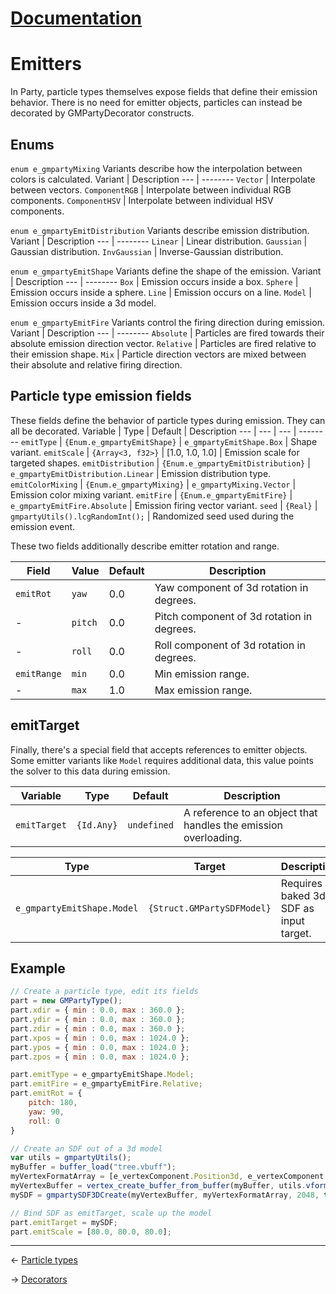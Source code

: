 ﻿# [Documentation](../documentation.md)
# Emitters
In Party, particle types themselves expose fields that define their emission behavior. There is no need for emitter objects, particles can instead be decorated by GMPartyDecorator constructs.

## Enums
`enum e_gmpartyMixing`
Variants describe how the interpolation between colors is calculated.
Variant | Description
--- | --------
`Vector` | Interpolate between vectors.
`ComponentRGB` | Interpolate between individual RGB components.
`ComponentHSV` | Interpolate between individual HSV components.

`enum e_gmpartyEmitDistribution`
Variants describe emission distribution.
Variant | Description
--- | --------
`Linear` | Linear distribution.
`Gaussian` | Gaussian distribution.
`InvGaussian` | Inverse-Gaussian distribution.

`enum e_gmpartyEmitShape`
Variants define the shape of the emission.
Variant | Description
--- | --------
`Box` | Emission occurs inside a box.
`Sphere` | Emission occurs inside a sphere.
`Line` | Emission occurs on a line.
`Model` | Emission occurs inside a 3d model.

`enum e_gmpartyEmitFire`
Variants control the firing direction during emission.
Variant | Description
--- | --------
`Absolute` | Particles are fired towards their absolute emission direction vector.
`Relative` | Particles are fired relative to their emission shape.
`Mix` | Particle direction vectors are mixed between their absolute and relative firing direction.

## Particle type emission fields
These fields define the behavior of particle types during emission. They can all be decorated.
Variable | Type | Default | Description
--- | --- | --- | --------
`emitType` | `{Enum.e_gmpartyEmitShape}` | `e_gmpartyEmitShape.Box` | Shape variant.
`emitScale` | `{Array<3, f32>}` | [1.0, 1.0, 1.0] | Emission scale for targeted shapes.
`emitDistribution` | `{Enum.e_gmpartyEmitDistribution}` | `e_gmpartyEmitDistribution.Linear` | Emission distribution type.
`emitColorMixing` | `{Enum.e_gmpartyMixing}` | `e_gmpartyMixing.Vector` | Emission color mixing variant.
`emitFire` | `{Enum.e_gmpartyEmitFire}` | `e_gmpartyEmitFire.Absolute` | Emission firing vector variant.
`seed` | `{Real}` | `gmpartyUtils().lcgRandomInt();` | Randomized seed used during the emission event.

These two fields additionally describe emitter rotation and range.

Field | Value | Default | Description
--- | --- | --- | --------
`emitRot` | `yaw` | 0.0 | Yaw component of 3d rotation in degrees.
- | `pitch` | 0.0 | Pitch component of 3d rotation in degrees.
- | `roll` | 0.0 | Roll component of 3d rotation in degrees.
`emitRange` | `min` | 0.0 | Min emission range.
- | `max` | 1.0 | Max emission range.

## emitTarget

Finally, there's a special field that accepts references to emitter objects. Some emitter variants like `Model` requires additional data, this value points the solver to this data during emission.

Variable | Type | Default | Description
--- | --- | --- | --------
`emitTarget` | `{Id.Any}` | `undefined` | A reference to an object that handles the emission overloading.

Type | Target | Description
--- | --- | ------
`e_gmpartyEmitShape.Model` | `{Struct.GMPartySDFModel}` | Requires a baked 3d SDF as input target.

## Example
```js
// Create a particle type, edit its fields
part = new GMPartyType();
part.xdir = { min : 0.0, max : 360.0 };
part.ydir = { min : 0.0, max : 360.0 };
part.zdir = { min : 0.0, max : 360.0 };
part.xpos = { min : 0.0, max : 1024.0 };
part.ypos = { min : 0.0, max : 1024.0 };
part.zpos = { min : 0.0, max : 1024.0 };

part.emitType = e_gmpartyEmitShape.Model;
part.emitFire = e_gmpartyEmitFire.Relative;
part.emitRot = {
	pitch: 180,
	yaw: 90,
	roll: 0
}

// Create an SDF out of a 3d model
var utils = gmpartyUtils();
myBuffer = buffer_load("tree.vbuff");
myVertexFormatArray = [e_vertexComponent.Position3d, e_vertexComponent.Normal, e_vertexComponent.Color];
myVertexBuffer = vertex_create_buffer_from_buffer(myBuffer, utils.vformatCache(myVertexFormatArray) );
mySDF = gmpartySDF3DCreate(myVertexBuffer, myVertexFormatArray, 2048, true, true);

// Bind SDF as emitTarget, scale up the model
part.emitTarget = mySDF;
part.emitScale = [80.0, 80.0, 80.0];
```
---
<- [Particle types](types.md)

-> [Decorators](decorators.md)

